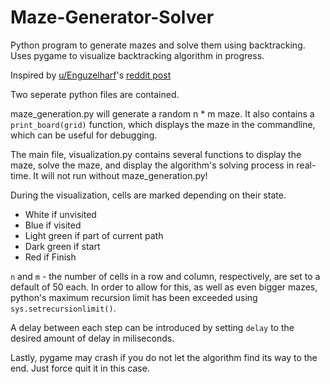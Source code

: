 # Maze-Generator-Solver
Python program to generate mazes and solve them using backtracking. Uses pygame to visualize backtracking algorithm in progress.

Inspired by [u/Enguzelharf](https://www.reddit.com/user/Enguzelharf/)'s [reddit post](https://www.reddit.com/r/Python/comments/empp5x/oc_updated_version_of_my_recent_maze_finding/)

Two seperate python files are contained. 

maze_generation.py will generate a random n * m maze.
It also contains a `print_board(grid)` function, which displays the maze in the commandline, which can be useful for debugging.

The main file, visualization.py contains several functions to display the maze, solve the maze, and display the algorithm's solving process in real-time.
It will not run without maze_generation.py!

During the visualization, cells are marked depending on their state.
* White if unvisited
* Blue if visited
* Light green if part of current path
* Dark green if start
* Red if Finish

`n` and `m` - the number of cells in a row and column, respectively, are set to a default of 50 each. In order to allow for this, as well as even bigger mazes,
python's maximum recursion limit has been exceeded using `sys.setrecursionlimit()`. 

A delay between each step can be introduced by setting `delay` to the desired amount of delay in miliseconds.

Lastly, pygame may crash if you do not let the algorithm find its way to the end. Just force quit it in this case.
